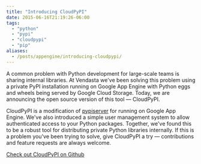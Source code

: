 ```yaml
---
title: "Introducing CloudPyPI" 
date: 2015-06-16T21:19:26-06:00
tags: 
  - "python"
  - "pypi"
  - "cloudpypi"
  - "pip"
aliases:
  - /posts/appengine/introducing-cloudpypi/
---
```


A common problem with Python development for large-scale teams is sharing
internal libraries. At Vendasta we've been solving this problem using a private
PyPI installation running on Google App Engine with Python eggs and wheels being
served by Google Cloud Storage. Today, we are announcing the open source version
of this tool — CloudPyPI.

CloudPyPI is a modification of
[pypiserver](https://pypi.python.org/pypi/pypiserver) for running on Google App
Engine. We've also introduced a simple user management system to allow
authenticated access to your Python packages. Together, we've found this to be a
robust tool for distributing private Python libraries internally. If this is a
problem you've been trying to solve, give CloudPyPI a try — contributions and
feature requests are always welcome.

<a class="btn btn-default" href="https://github.com/vendasta/cloudpypi" role="button">Check out CloudPyPI on Github</a>
